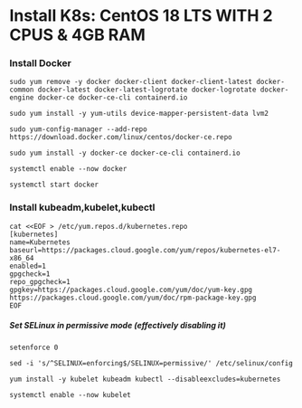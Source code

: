 # Install K8s: CentOS 18 LTS WITH 2 CPUS & 4GB RAM

### Install Docker

`sudo yum remove -y docker docker-client docker-client-latest docker-common docker-latest docker-latest-logrotate docker-logrotate docker-engine docker-ce docker-ce-cli containerd.io`

`sudo yum install -y yum-utils device-mapper-persistent-data lvm2`

`sudo yum-config-manager --add-repo https://download.docker.com/linux/centos/docker-ce.repo`

`sudo yum install -y docker-ce docker-ce-cli containerd.io`

`systemctl enable --now docker`

`systemctl start docker`

### Install kubeadm,kubelet,kubectl

```
cat <<EOF > /etc/yum.repos.d/kubernetes.repo
[kubernetes]
name=Kubernetes
baseurl=https://packages.cloud.google.com/yum/repos/kubernetes-el7-x86_64
enabled=1
gpgcheck=1
repo_gpgcheck=1
gpgkey=https://packages.cloud.google.com/yum/doc/yum-key.gpg https://packages.cloud.google.com/yum/doc/rpm-package-key.gpg
EOF
```
##### Set SELinux in permissive mode (effectively disabling it)

`setenforce 0`

`sed -i 's/^SELINUX=enforcing$/SELINUX=permissive/' /etc/selinux/config`

`yum install -y kubelet kubeadm kubectl --disableexcludes=kubernetes`

`systemctl enable --now kubelet`

